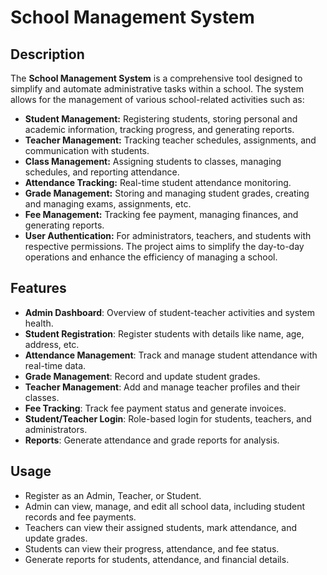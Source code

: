 # School Management System

## Description

The **School Management System** is a comprehensive tool designed to simplify and automate administrative tasks within a school. The system allows for the management of various school-related activities such as:
- **Student Management:** Registering students, storing personal and academic information, tracking progress, and generating reports.
- **Teacher Management:** Tracking teacher schedules, assignments, and communication with students.
- **Class Management:** Assigning students to classes, managing schedules, and reporting attendance.
- **Attendance Tracking:** Real-time student attendance monitoring.
- **Grade Management:** Storing and managing student grades, creating and managing exams, assignments, etc.
- **Fee Management:** Tracking fee payment, managing finances, and generating reports.
- **User Authentication:** For administrators, teachers, and students with respective permissions.
The project aims to simplify the day-to-day operations and enhance the efficiency of managing a school.

## Features

- **Admin Dashboard**: Overview of student-teacher activities and system health.
- **Student Registration**: Register students with details like name, age, address, etc.
- **Attendance Management**: Track and manage student attendance with real-time data.
- **Grade Management**: Record and update student grades.
- **Teacher Management**: Add and manage teacher profiles and their classes.
- **Fee Tracking**: Track fee payment status and generate invoices.
- **Student/Teacher Login**: Role-based login for students, teachers, and administrators.
- **Reports**: Generate attendance and grade reports for analysis.

## Usage

- Register as an Admin, Teacher, or Student.
- Admin can view, manage, and edit all school data, including student records and fee payments.
- Teachers can view their assigned students, mark attendance, and update grades.
- Students can view their progress, attendance, and fee status.
- Generate reports for students, attendance, and financial details.

